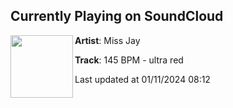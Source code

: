 ## Currently Playing on SoundCloud

[<img align="left" width="100" src="https://i1.sndcdn.com/artworks-lTTonC6HUVEImumG-OdBSGA-t500x500.jpg">](https://soundcloud.com/m1ssjay/ultra-red)

**Artist**: Miss Jay 

**Track**: 145 BPM - ultra red

Last updated at 01/11/2024 08:12
